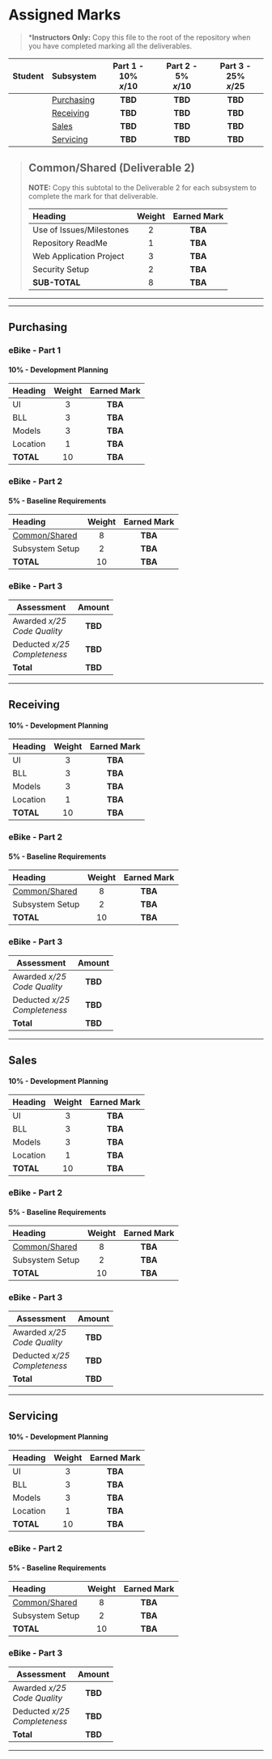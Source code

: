 # Assigned Marks

> ***Instructors Only:** Copy this file to the root of the repository when you have completed marking all the deliverables.

| Student | Subsystem | Part 1 - **10%**<br/>*x*/10 | Part 2 - **5%**<br/>*x*/10 | Part 3 - **25%**<br/>*x*/25 |
|:------- |:--------- |:-----------------------:|:----------------------:|:-----------------------:|
|         | [Purchasing](#purchasing) | **TBD** | **TBD** | **TBD** |
|         | [Receiving](#receiving)   | **TBD** | **TBD** | **TBD** |
|         | [Sales](#sales)           | **TBD** | **TBD** | **TBD** |
|         | [Servicing](#servicing)   | **TBD** | **TBD** | **TBD** |

> ## **Common/Shared** (Deliverable 2)
> 
> **NOTE:** Copy this subtotal to the Deliverable 2 for each subsystem to complete the mark for that deliverable.
> 
> | Heading                  | Weight | Earned Mark |
> |:-------------------------|:------:|:-----------:|
> | Use of Issues/Milestones |   2    |   **TBA**   |
> | Repository ReadMe        |   1    |   **TBA**   |
> | Web Application Project  |   3    |   **TBA**   |
> | Security Setup           |   2    |   **TBA**   |
> | **SUB-TOTAL**            |   8    |   **TBA**   |

----
----

## **Purchasing**

### eBike - Part 1

#### **10%** - Development Planning

| Heading | Weight | Earned Mark |
|:--------|:------:|:-----------:|
| UI      |   3    |   **TBA**     |
| BLL     |   3    |   **TBA**     |
| Models  |   3    |   **TBA**     |
| Location|   1    |   **TBA**     |
|**TOTAL**|  10    |   **TBA**     |

### eBike - Part 2

#### **5%** - Baseline Requirements

| Heading                                      | Weight | Earned Mark |
|:---------------------------------------------|:------:|:-----------:|
| [Common/Shared](#commonshared-deliverable-2) |   8    |   **TBA**   |
| Subsystem Setup                              |   2    |   **TBA**   |
| **TOTAL**                                    |   10   |   **TBA**   |

### eBike - Part 3

| Assessment                          | Amount  |
|-------------------------------------|:-------:|
| Awarded *x/25*<br/> *Code Quality*  | **TBD** |
| Deducted *x/25*<br/> *Completeness* | **TBD** |
| **Total**                           | **TBD** |

----

## **Receiving**

#### **10%** - Development Planning

| Heading | Weight | Earned Mark |
|:--------|:------:|:-----------:|
| UI      |   3    |   **TBA**     |
| BLL     |   3    |   **TBA**     |
| Models  |   3    |   **TBA**     |
| Location|   1    |   **TBA**     |
|**TOTAL**|  10    |   **TBA**     |

### eBike - Part 2

#### **5%** - Baseline Requirements

| Heading                                      | Weight | Earned Mark |
|:---------------------------------------------|:------:|:-----------:|
| [Common/Shared](#commonshared-deliverable-2) |   8    |   **TBA**   |
| Subsystem Setup                              |   2    |   **TBA**   |
| **TOTAL**                                    |   10   |   **TBA**   |

### eBike - Part 3

| Assessment                          | Amount  |
|-------------------------------------|:-------:|
| Awarded *x/25*<br/> *Code Quality*  | **TBD** |
| Deducted *x/25*<br/> *Completeness* | **TBD** |
| **Total**                           | **TBD** |

----

## **Sales**

#### **10%** - Development Planning

| Heading | Weight | Earned Mark |
|:--------|:------:|:-----------:|
| UI      |   3    |   **TBA**     |
| BLL     |   3    |   **TBA**     |
| Models  |   3    |   **TBA**     |
| Location|   1    |   **TBA**     |
|**TOTAL**|  10    |   **TBA**     |

### eBike - Part 2

#### **5%** - Baseline Requirements

| Heading                                      | Weight | Earned Mark |
|:---------------------------------------------|:------:|:-----------:|
| [Common/Shared](#commonshared-deliverable-2) |   8    |   **TBA**   |
| Subsystem Setup                              |   2    |   **TBA**   |
| **TOTAL**                                    |   10   |   **TBA**   |

### eBike - Part 3

| Assessment                          | Amount  |
|-------------------------------------|:-------:|
| Awarded *x/25*<br/> *Code Quality*  | **TBD** |
| Deducted *x/25*<br/> *Completeness* | **TBD** |
| **Total**                           | **TBD** |

----

## **Servicing**

#### **10%** - Development Planning

| Heading | Weight | Earned Mark |
|:--------|:------:|:-----------:|
| UI      |   3    |   **TBA**     |
| BLL     |   3    |   **TBA**     |
| Models  |   3    |   **TBA**     |
| Location|   1    |   **TBA**     |
|**TOTAL**|  10    |   **TBA**     |

### eBike - Part 2

#### **5%** - Baseline Requirements

| Heading                                      | Weight | Earned Mark |
|:---------------------------------------------|:------:|:-----------:|
| [Common/Shared](#commonshared-deliverable-2) |   8    |   **TBA**   |
| Subsystem Setup                              |   2    |   **TBA**   |
| **TOTAL**                                    |   10   |   **TBA**   |

### eBike - Part 3

| Assessment                          | Amount  |
|-------------------------------------|:-------:|
| Awarded *x/25*<br/> *Code Quality*  | **TBD** |
| Deducted *x/25*<br/> *Completeness* | **TBD** |
| **Total**                           | **TBD** |

----

